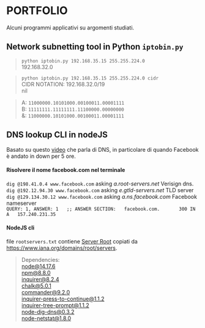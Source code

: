 # PORTFOLIO
Alcuni programmi applicativi su argomenti studiati.

## Network subnetting tool in Python `iptobin.py`
> `python iptobin.py 192.168.35.15 255.255.224.0`  
   192.168.32.0
   
> `python iptobin.py 192.168.35.15 255.255.224.0 cidr`  
   CIDR NOTATION: 192.168.32.0/19  
   nil


> A: `11000000.10101000.00100011.00001111`   
B: `11111111.11111111.11100000.00000000`  
&: `11000000.10101000.00100011.00001111` 


## DNS lookup CLI in nodeJS

Basato su questo [video](https://www.youtube.com/watch?v=-wMU8vmfaYo) che parla di DNS, in particolare di quando Facebook è andato in down per 5 ore.

#### Risolvere il nome facebook.com nel terminale
`dig @198.41.0.4 www.facebook.com` asking _a.root-servers.net_ Verisign dns.  
`dig @192.12.94.30 www.facebook.com` asking _e.gtld-servers.net_ TLD server
`dig @129.134.30.12 www.facebook.com` asking _a.ns.facebook.com_ Facebook nameserver  
`QUERY: 1, ANSWER: 1  
;; ANSWER SECTION:  
facebook.com.		300	IN	A	157.240.231.35` 

#### NodeJS cli

file `rootservers.txt` contiene [Server Root](https://www.iana.org/domains/root/servers) copiati da https://www.iana.org/domains/root/servers.

> Dependencies:  
node@14.17.6  
npm@8.8.0  
inquirer@8.2.4     
chalk@5.0.1  
commander@9.2.0  
inquirer-press-to-continue@1.1.2  
inquirer-tree-prompt@1.1.2  
node-dig-dns@0.3.2  
node-netstat@1.8.0  

<!-- ![](GIF demo) -->
